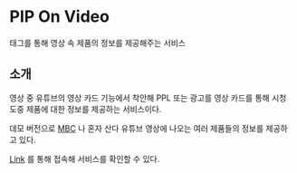 # PIP On Video

태그를 통해 영상 속 제품의 정보를 제공해주는 서비스

## 소개

영상 중 유튜브의 영상 카드 기능에서 착안해 PPL 또는 광고를 영상 카드를 통해 시청 도중 제품에 대한 정보를 제공하는 서비스이다.

데모 버전으로 [MBC](https://www.imbc.com/) 나 혼자 산다 유튜브 영상에 나오는 여러 제품들의 정보를 제공하고 있다.

[Link](https://qulip.github.io/PIP-On-Video/) 를 통해 접속해 서비스를 확인할 수 있다.
